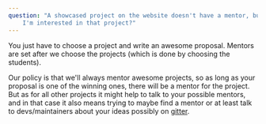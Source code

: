 ```yaml
---
question: "A showcased project on the website doesn't have a mentor, but
	I'm interested in that project?"
---
```

You just have to choose a project and write an awesome proposal.
Mentors are set after we choose the projects (which is done by choosing the students).

Our policy is that we'll always mentor awesome projects, so as long as your proposal
is one of the winning ones, there will be a mentor for the project.
But as for all other projects it might help to talk to your possible mentors, and in
that case it also means trying to maybe find a mentor or at least talk to
devs/maintainers about your ideas possibly on [gitter](https://coala.io/chat).
